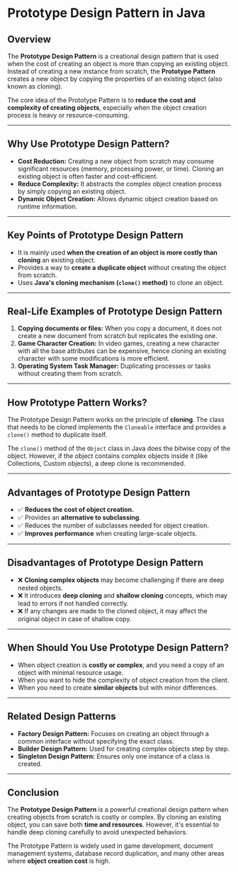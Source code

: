 # Prototype Design Pattern in Java

## Overview
The **Prototype Design Pattern** is a creational design pattern that is used when the cost of creating an object is more than copying an existing object. Instead of creating a new instance from scratch, the **Prototype Pattern** creates a new object by copying the properties of an existing object (also known as cloning).

The core idea of the Prototype Pattern is to **reduce the cost and complexity of creating objects**, especially when the object creation process is heavy or resource-consuming.

---

## Why Use Prototype Design Pattern?
- **Cost Reduction:** Creating a new object from scratch may consume significant resources (memory, processing power, or time). Cloning an existing object is often faster and cost-efficient.
- **Reduce Complexity:** It abstracts the complex object creation process by simply copying an existing object.
- **Dynamic Object Creation:** Allows dynamic object creation based on runtime information.

---

## Key Points of Prototype Design Pattern
- It is mainly used **when the creation of an object is more costly than cloning** an existing object.
- Provides a way to **create a duplicate object** without creating the object from scratch.
- Uses **Java's cloning mechanism (`clone()` method)** to clone an object.

---

## Real-Life Examples of Prototype Design Pattern
1. **Copying documents or files:** When you copy a document, it does not create a new document from scratch but replicates the existing one.
2. **Game Character Creation:** In video games, creating a new character with all the base attributes can be expensive, hence cloning an existing character with some modifications is more efficient.
3. **Operating System Task Manager:** Duplicating processes or tasks without creating them from scratch.

---

## How Prototype Pattern Works?
The Prototype Design Pattern works on the principle of **cloning**. The class that needs to be cloned implements the `Cloneable` interface and provides a `clone()` method to duplicate itself.

The `clone()` method of the `Object` class in Java does the bitwise copy of the object. However, if the object contains complex objects inside it (like Collections, Custom objects), a deep clone is recommended.

---

## Advantages of Prototype Design Pattern
- ✅ **Reduces the cost of object creation.**
- ✅ Provides an **alternative to subclassing**.
- ✅ Reduces the number of subclasses needed for object creation.
- ✅ **Improves performance** when creating large-scale objects.

---

## Disadvantages of Prototype Design Pattern
- ❌ **Cloning complex objects** may become challenging if there are deep nested objects.
- ❌ It introduces **deep cloning** and **shallow cloning** concepts, which may lead to errors if not handled correctly.
- ❌ If any changes are made to the cloned object, it may affect the original object in case of shallow copy.

---

## When Should You Use Prototype Design Pattern?
- When object creation is **costly or complex**, and you need a copy of an object with minimal resource usage.
- When you want to hide the complexity of object creation from the client.
- When you need to create **similar objects** but with minor differences.

---

## Related Design Patterns
- **Factory Design Pattern:** Focuses on creating an object through a common interface without specifying the exact class.
- **Builder Design Pattern:** Used for creating complex objects step by step.
- **Singleton Design Pattern:** Ensures only one instance of a class is created.

---

## Conclusion
The **Prototype Design Pattern** is a powerful creational design pattern when creating objects from scratch is costly or complex. By cloning an existing object, you can save both **time and resources**. However, it's essential to handle deep cloning carefully to avoid unexpected behaviors.

The Prototype Pattern is widely used in game development, document management systems, database record duplication, and many other areas where **object creation cost** is high.

